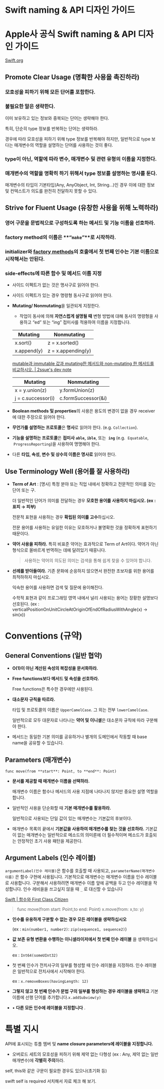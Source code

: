 # Swift naming & API 디자인 가이드

# Apple사 공식 Swift naming & API 디자인 가이드

[Swift.org](https://www.swift.org/documentation/api-design-guidelines/)

## **Promote Clear Usage (명확한 사용을 촉진하라)**

### 모호성을 피하기 위해 모든 단어를 포함한다.

### 불필요한 말은 생략한다.

이미 보유하고 있는 정보와 중복되는 단어는 생략해야 한다.

특히, 단순히 type 정보를 반복하는 단어는 생략하라.

경우에 따라 모호성을 피하기 위해 type 정보를 반복해야 하지만, 일반적으로 type 보다는 매개변수의 역할을 설명하는 단어를 사용하는 것이 좋다.

### type이 아닌, 역할에 따라 변수, 매개변수 및 관련 유형의 이름을 지정한다.

### 매개변수의 역할을 명확히 하기 위해서 type 정보를 설명하는 명사를 둔다.

매개변수의 타입이 기본타입(Any, AnyObject, Int, String…)인 경우 이에 대한 정보 및 컨텍스트가 의도를 완전히 전달하지 못할 수 있다.

## Str**ive for Fluent Usage (유창한 사용을 위해 노력하라)**

### 영어 구문을 문법적으로 구성하도록 하는 메서드 및 기능 이름을 선호하라.

### factory method의 이름은 **“`make`”**로 시작하라.

### **initializer와 [factory methods](https://en.wikipedia.org/wiki/Factory_method_pattern)의 호출에서 첫 번째 인수는 기본 이름으로 시작해서는 안된다.**

### **side-effects에 따른 함수 및 메서드 이름 지정**

- 사이드 이펙트가 없는 것은 명사구로 읽어야 한다.
- 사이드 이펙트가 있는 경우 명령형 동사구로 읽어야 한다.
- **Mutating/ Nonmutating**을 일관되게 지정한다.
    - 작업이 동사에 의해 **자연스럽게 설명될 때** 변형 방법에 대해 동사의 명령형을 사용하고 “ed” 또는 “ing” 접미사를 적용하여 이름을 지정합니다.
    
    | Mutating | Nonmutating |
    | --- | --- |
    | x.sort() | z = x.sorted() |
    | x.append(y) | z = x.appending(y) |
    
    [mutable과 immutable 값과 mutating한 메서드와 non-mutating 한 메서드를 비교하시오. | 2ssue's dev note](https://2ssue.github.io/common_questions_for_Web_Developer/docs/Javascript/immutable&mutable.html#%E1%84%8B%E1%85%A1%E1%86%AF%E1%84%8B%E1%85%A1%E1%84%83%E1%85%AE%E1%84%86%E1%85%A7%E1%86%AB-%E1%84%8C%E1%85%A9%E1%87%82%E1%84%8B%E1%85%B3%E1%86%AB-%E1%84%80%E1%85%A5%E1%86%BA)
    
    | Mutating | Nonmutating |
    | --- | --- |
    | x = y.union(z) | y.formUnion(z) |
    | j = c.successor(i) | c.formSuccessor(&i) |
- **Boolean methods 및 properties**의 사용은 용도의 변경이 없을 경우 receiver에 대한 주장으로 읽어야 한다.
- **무언가를 설명하는 프로토콜**은 **명사**로 읽어야 한다. (e.g. `Collection`).
- **기능을 설명하는 프로토콜**은 **접미사** **`able`, `ible`**, 또는  **`ing`** (e.g.  `Equatable`,  `ProgressReporting`)을 사용하여 명명해야 한다.
- 다른 **타입, 속성, 변수 및 상수의 이름은 명사로** 읽어야 한다.

## **Use Terminology Well (용어를 잘 사용하라)**

- **Term of Art** : [명사] 특정 분야 또는 직업 내에서 정확하고 전문적인 의미를 갖는 단어 또는 구.
    
    더 일반적인 단어가 의미를 전달하는 경우 **모호한 용어를 사용하지 마십시오. (ex : 표피 → 피부)**
    
    전문적 표현을 사용하는 경우 **확립된 의미를 고수**하십시오.
    
    전문 용어를 사용하는 유일한 이유는 모호하거나 불명확한 것을 정확하게 표현하기 때문이다.
    
- **약어 사용을 피하라.** 특히 비표준 약어는 효과적으로 Term of Art이다. 약어가 아닌 형식으로 올바르게 번역하는 데에 달려있기 때뭉니다.
    
    > 사용하는 약어의 의도된 의미는 검색을 통해 쉽게 찾을 수 있어야 합니다.
    > 
- **선례를 받아들여라.** 기존 문화에 순응하지 않으면서 완전한 초보자를 위한 용어를 최적하하지 마십시오.
    
    익숙한 용어를 사용하면 검색 및 질문에 용이해진다.
    
    수학적 표현과 같이 프로그래밍 영역 내에서 널리 사용되는 용어는 장황한 설명보다 선호된다. (ex : verticalPositionOnUnitCircleAtOriginOfEndOfRadiusWithAngle(x) → sin(x))
    

# **Conventions (규약)**

## **General Conventions (일반 협약)**

- **O(1)이 아닌 계산된 속성의 복잡성을 문서화하라.**
- **Free functions보다 메서드 및 속성을 선호하라.**
    
    Free functions은 특수한 경우에만 사용된다.
    
- **대소문자 규칙을 따르라.**
    
    타입 및 프로토콜의 이름은 `UpperCamelCase`. 그 외는 전부 `lowerCamelCase`.
    
    일반적으로 모두 대문자로 나타나는 **약어 및 이니셜**은 대소문자 규칙에 따라 구분해야 한다.
    
- 메서드는 동일한 기본 의미를 공유하거나 별개의 도메인에서 작동할 때 base name을 공유할 수 있습니다.
    

## **Parameters (매개변수)**

`func move(from **start**: Point, to **end**: Point)`

- **문서를 제공할 때 매개변수 이름을 선택하라.**
    
    매개변수 이름은 함수나 메서드의 사용 지점에 나타나지 않지만 중요한 설명 역할을 합니다.
    
- 일반적인 사용을 단순화할 때 **기본 매개변수를 활용하라.**
    
    일반적으로 사용되는 단일 값이 있는 매개변수는 기본값의 후보이다.
    
- 매개변수 목록의 끝에서 **기본값을 사용하여 매개변수를 찾는 것을 선호하라.** 기본값이 없는 매개변수는 일반적으로 메소드의 의미론에 더 필수적이며 메소드가 호출되는 안정적인 초기 사용 패턴을 제공한다.

## **Argument Labels (인수 레이블)**

`argumentLabel(인수 레이블)`은 함수를 호출할 때 사용되고, `parameterName(매개변수 이름)` 은 함수 구현에 사용됩니다. 기본적으로 매개변수는 매개변수 이름을 인수 레이블로 사용합니다. 구분해서 사용하려면 매개변수 이름 앞에 공백을 두고 인수 레이블을 작성합니다. 인수 레비을을 쓰고싶지 않을 때 `_` 로 대신할 수 있습니다

[Swift | 함수와 First Class Citizen](https://ahyeonlog.tistory.com/30)

> func move(from start: Point,to end: Point)
x.move(from: x,to: y)
> 
- **인수를 유용하게 구분할 수 없는 경우 모든 레이블을 생략하십시오**
    
    (ex : `min(number1, number2)`: `zip(sequence1, sequence2)`)
    
- **값 보존 유형 변환을 수행하는 이니셜라이저에서 첫 번째 인수 레이블** 을 생략하십시오.
    
    ex : `Int64(someUInt32)`
    
- 첫 번째 인수가 전치사구의 일부를 형성할 때 인수 레이블을 지정하라. 인수 레이블은 일반적으로 전치사에서 시작해야 한다.
    
    ex : `x.removeBoxes(havingLength: 12)`
    
- **그렇지 않고 첫 번째 인수가 문법 구의 일부를 형성하는 경우 레이블을 생략하고** 기본 이름에 선행 단어를 추가합니다.`x.addSubview(y)`
    
- • **다른 모든 인수에 레이블을 지정합니다** .

# 특별 지시

API에 표시되는 튜플 멤버 및 **name closure parameters에 레이블을 지정합니다.**

- 오버로드 세트의 모호성을 피하기 위해 제약 없는 다형성 (ex : Any, 제약 없는 일반 매개변수)에 **각별히 주의**하라.
    

self, this와 같은 구문이 필요한 경우도 있으나(초기화 등)

swift self is required 서치해서 자료 체크 해 보기.
